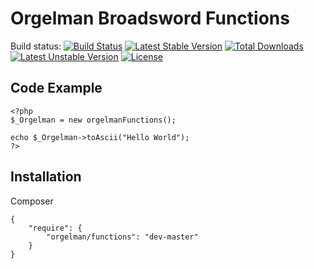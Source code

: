 # Orgelman Broadsword Functions
Build status: [![Build Status](https://travis-ci.org/orgelman/functions.svg)](https://travis-ci.org/orgelman/functions)
[![Latest Stable Version](https://poser.pugx.org/orgelman/functions/v/stable.svg)](https://packagist.org/packages/orgelman/functions) [![Total Downloads](https://poser.pugx.org/orgelman/functions/downloads)](https://packagist.org/packages/orgelman/functions) [![Latest Unstable Version](https://poser.pugx.org/orgelman/functions/v/unstable.svg)](https://packagist.org/packages/orgelman/functions) [![License](https://poser.pugx.org/orgelman/functions/license.svg)](https://packagist.org/packages/orgelman/functions)

## Code Example

```
<?php 
$_Orgelman = new orgelmanFunctions();

echo $_Orgelman->toAscii("Hello World");
?>
```

## Installation
Composer
```
{
    "require": {
        "orgelman/functions": "dev-master"
    }
}

```
